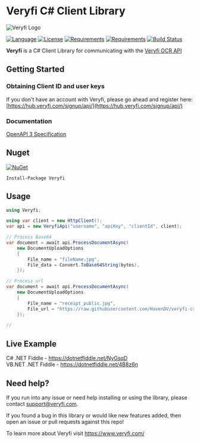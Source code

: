 # Veryfi C# Client Library

![Veryfi Logo](https://cdn.veryfi.com/logos/veryfi-logo-wide-github.png)

[![Language](https://img.shields.io/badge/language-C%23-blue.svg?style=flat-square)](https://github.com/HavenDV/veryfi-csharp/search?l=C%23&o=desc&s=&type=Code) 
[![License](https://img.shields.io/github/license/HavenDV/veryfi-csharp.svg?label=License&maxAge=86400)](LICENSE) 
[![Requirements](https://img.shields.io/badge/Requirements-.NET%20Standard%202.0-blue.svg)](https://github.com/dotnet/standard/blob/master/docs/versions/netstandard2.0.md) 
[![Requirements](https://img.shields.io/badge/Requirements-.NET%20Framework%204.5-blue.svg)](https://github.com/microsoft/dotnet/tree/master/releases/net45) 
[![Build Status](https://github.com/HavenDV/veryfi-csharp/workflows/.NET/badge.svg?branch=master)](https://github.com/HavenDV/veryfi-csharp/actions/workflows/dotnet.yml)

**Veryfi** is a C# Client Library for communicating with the [Veryfi OCR API](https://veryfi.com/api/)

## Getting Started

### Obtaining Client ID and user keys
If you don't have an account with Veryfi, please go ahead and 
register here: [https://hub.veryfi.com/signup/api/](https://hub.veryfi.com/signup/api/)

### Documentation
[OpenAPI 3 Specification](https://app.swaggerhub.com/apis/HavenDV/Veryfi/1.0.0)

## Nuget

[![NuGet](https://img.shields.io/nuget/dt/Veryfi.svg?style=flat-square&label=Veryfi)](https://www.nuget.org/packages/Veryfi/)

```
Install-Package Veryfi
```

## Usage

```cs
using Veryfi;

using var client = new HttpClient();
var api = new VeryfiApi("username", "apiKey", "clientId", client);

// Process Base64
var document = await api.ProcessDocumentAsync(
    new DocumentUploadOptions
    {
        File_name = "fileName.jpg",
        File_data = Convert.ToBase64String(bytes),
    });

// Process url
var document = await api.ProcessDocumentAsync(
    new DocumentUploadOptions
    {
        File_name = "receipt_public.jpg",
        File_url = "https://raw.githubusercontent.com/HavenDV/veryfi-csharp/master/src/tests/Veryfi.IntegrationTests/Assets/receipt_public.jpg",
    });

//
```

## Live Example

C# .NET Fiddle - https://dotnetfiddle.net/NyGsqD  
VB.NET .NET Fiddle - https://dotnetfiddle.net/4B8z6n  

## Need help?
If you run into any issue or need help installing or using the library, please contact support@veryfi.com.

If you found a bug in this library or would like new features added, then open an issue or pull requests against this repo!

To learn more about Veryfi visit https://www.veryfi.com/
